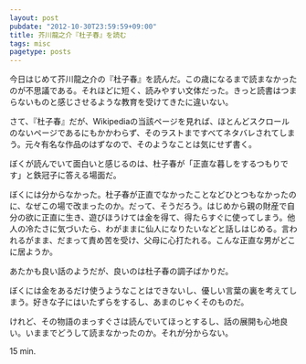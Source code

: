 ```yaml
---
layout: post
pubdate: "2012-10-30T23:59:59+09:00"
title: 芥川龍之介『杜子春』を読む
tags: misc
pagetype: posts
---
```

今日はじめて芥川龍之介の『杜子春』を読んだ。この歳になるまで読まなかったのが不思議である。それほどに短く、読みやすい文体だった。きっと読書はつまらないものと感じさせるような教育を受けてきたに違いない。

さて、『杜子春』だが、Wikipediaの当該ページを見れば、ほとんどスクロールのないページであるにもかかわらず、そのラストまですべてネタバレされてしまう。元々有名な作品のはずなので、そのようなことは気にせず書く。

ぼくが読んでいて面白いと感じるのは、杜子春が「正直な暮しをするつもりです」と鉄冠子に答える場面だ。

ぼくには分からなかった。杜子春が正直でなかったことなどひとつもなかったのに、なぜこの場で改まったのか。だって、そうだろう。はじめから親の財産で自分の欲に正直に生き、遊びほうけては金を得て、得たらすぐに使ってしまう。他人の冷たさに気づいたら、わがままに仙人になりたいなどと話しはじめる。言われるがまま、だまって責め苦を受け、父母に心打たれる。こんな正直な男がどこに居ようか。

あたかも良い話のようだが、良いのは杜子春の調子ばかりだ。

ぼくには金をあるだけ使うようなことはできないし、優しい言葉の裏を考えてしまう。好きな子にはいたずらをするし、あまのじゃくそのものだ。

けれど、その物語のまっすぐさは読んでいてほっとするし、話の展開も心地良い。いままでどうして読まなかったのか。それが分からない。

15 min.
